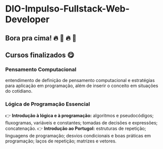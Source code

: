 # DIO-Impulso-Fullstack-Web-Developer
## Bora pra cima! 🔥 🚀 🔥 🚀


## Cursos finalizados 😋 
### Pensamento Computacional  
entendimento de definição de pensamento computacional e estratégias para aplicação em programação, além de inserir o conceito em situações do cotidiano.

### Lógica de Programação Essencial 
👉 **Introdução à lógica e à programação:** algoritmos e pseudocódigos; fluxogramas, variáveis e constantes; tomadas de decisões e expressões; concatenação. 
👉 **Introdução ao Portugol:** estruturas de repetição; linguagens de programação; desvios condicionais e boas práticas em programação; laços de repetição; matrizes e vetores. 


